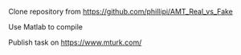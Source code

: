 Clone repository from https://github.com/phillipi/AMT_Real_vs_Fake

Use Matlab to compile

Publish task on https://www.mturk.com/
